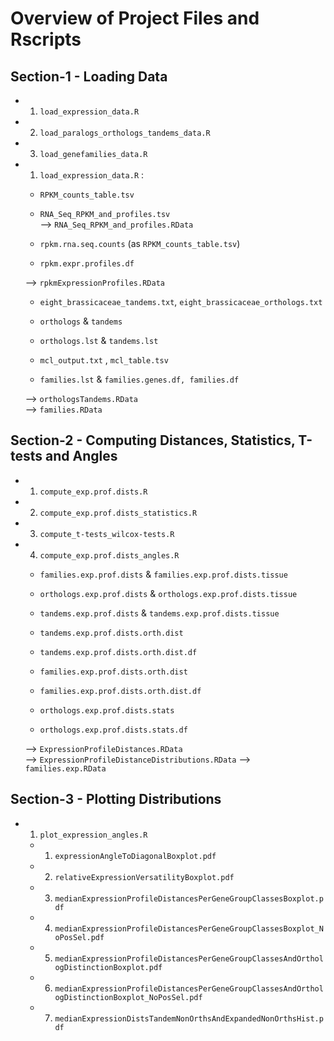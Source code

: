 
# Overview of Project Files and Rscripts

## Section-1 - Loading Data

- 1.  `load_expression_data.R`	          
- 2.  `load_paralogs_orthologs_tandems_data.R`    
- 3.  `load_genefamilies_data.R`	                                        

- 1.  `load_expression_data.R` :


    - `RPKM_counts_table.tsv`             
    - `RNA_Seq_RPKM_and_profiles.tsv`  
    --> `RNA_Seq_RPKM_and_profiles.RData`

    - `rpkm.rna.seq.counts` (as `RPKM_counts_table.tsv`)         
    - `rpkm.expr.profiles.df` 

    --> `rpkmExpressionProfiles.RData` 


    - `eight_brassicaceae_tandems.txt`, `eight_brassicaceae_orthologs.txt`                      
    - `orthologs` & `tandems` 										                
    - `orthologs.lst` & `tandems.lst` 								             

    - `mcl_output.txt` , `mcl_table.tsv`    
    - `families.lst` & `families.genes.df, families.df` 	

    --> `orthologsTandems.RData` 	 
    --> `families.RData`     


## Section-2 - Computing Distances, Statistics, T-tests and Angles
			                                      
- 1.  `compute_exp.prof.dists.R` 	                        
- 2.  `compute_exp.prof.dists_statistics.R`
- 3.  `compute_t-tests_wilcox-tests.R`
- 4.  `compute_exp.prof.dists_angles.R` 


    - `families.exp.prof.dists` & `families.exp.prof.dists.tissue`			  
    - `orthologs.exp.prof.dists` & `orthologs.exp.prof.dists.tissue`			
    - `tandems.exp.prof.dists` & `tandems.exp.prof.dists.tissue`

    - `tandems.exp.prof.dists.orth.dist`   
    - `tandems.exp.prof.dists.orth.dist.df` 	    
    - `families.exp.prof.dists.orth.dist`
    - `families.exp.prof.dists.orth.dist.df` 	 
    - `orthologs.exp.prof.dists.stats`
    - `orthologs.exp.prof.dists.stats.df`		

    --> `ExpressionProfileDistances.RData` 	
    --> `ExpressionProfileDistanceDistributions.RData`
    --> `families.exp.RData` 

## Section-3 - Plotting Distributions

- 1. `plot_expression_angles.R`                                                 

    - 1. `expressionAngleToDiagonalBoxplot.pdf`					        
    - 2. `relativeExpressionVersatilityBoxplot.pdf`	

    - 3. `medianExpressionProfileDistancesPerGeneGroupClassesBoxplot.pdf`
    - 4. `medianExpressionProfileDistancesPerGeneGroupClassesBoxplot_NoPosSel.pdf`
    - 5. `medianExpressionProfileDistancesPerGeneGroupClassesAndOrthologDistinctionBoxplot.pdf`
    - 6. `medianExpressionProfileDistancesPerGeneGroupClassesAndOrthologDistinctionBoxplot_NoPosSel.pdf`
    - 7. `medianExpressionDistsTandemNonOrthsAndExpandedNonOrthsHist.pdf`




















